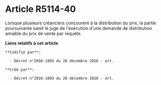 # Article R5114-40

Lorsque plusieurs créanciers concourent à la distribution du prix, la partie poursuivante saisit le juge de l'exécution d'une
demande de distribution amiable du prix de vente par requête.

**Liens relatifs à cet article**

	**Codifié par**:

	  - Décret n°2016-1893 du 28 décembre 2016 - art.

	**Créé par**:

	  - Décret n°2016-1893 du 28 décembre 2016 - art.
